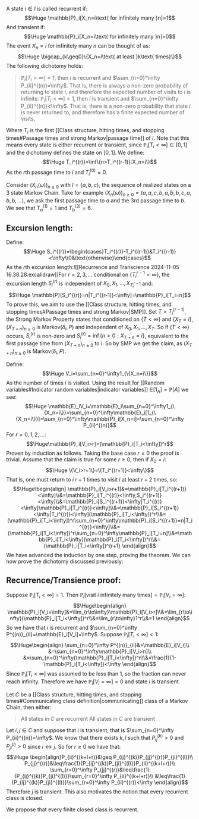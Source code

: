 A state $i\in I$ is called recurrent if:$$\Huge \mathbb{P}_i[X_n=i\text{ for infinitely many }n]=1$$And transient if:$$\Huge \mathbb{P}_i[X_n=i\text{ for infinitely many }n]=0$$The event $X_n=i$ for infinitely many $n$ can be thought of as:$$\Huge \bigcap_{k\geq0}\{X_n=i\text{ at least }k\text{ times}\}$$
The following dichotomy holds:
> $\mathbb{P}_i[T_i<\infty]=1$, then $i$ is recurrent and $\sum_{n=0}^\infty P_{ii}^{(n)}=\infty$. That is, there is always a non-zero probability of returning to state $i$, and therefore the expected number of visits to $i$ is infinite.
> $\mathbb{P}_i[T_i<\infty]<1$, then $i$ is transient and $\sum_{n=0}^\infty P_{ii}^{(n)}<\infty$. That is, there is a non-zero probability that state $i$ is never returned to, and therefore has a finite expected number of visits.

Where $T_i$ is the first [[Class structure, hitting times, and stopping times#Passage times and strong Markov|passage time]] of $i$. Note that this means every state is either recurrent or transient, since $\mathbb{P}_i[T_i<\infty]\in[0,1]$ and the dichotomy defines the state on $[0,1]$. We define:$$\Huge T_i^{(r)}=\inf\{n>T_i^{(r-1)}:X_n=i\}$$As the $r$th passage time to $i$ and $T_i^{(0)}=0$.

Consider $(X_n(\omega))_{n\geq0}$ with $I=\{a,b,c\}$, the sequence of realized states on a $3$ state Markov Chain. Take for example $(X_n(\omega))_{n\geq0}=(a,a,c,b,a,b,b,c,a,b,b,\dots)$, we ask the first passage time to $a$ and the $3$rd passage time to $b$. We see that $T_a^{(1)}=1$ and $T_b^{(3)}=6$.

## Excursion length:
Define:$$\Huge S_i^{(r)}=\begin{cases}T_i^{(r)}-T_i^{(r-1)}&T_i^{(r-1)}<\infty\\0&\text{otherwise}\end{cases}$$As the $r$th excursion length:![[Recurrence and Transcience 2024-11-05 16.38.28.excalidraw]]For $r=2,3,\dots$ conditional on $\{T_i^{r-1}<\infty\}$, the excursion length $S_i^{(r)}$ is independent of $X_0,X_1,\dots,X_{T_i^{r-1}}$ and:$$\Huge \mathbb{P}[S_i^{(r)}=n|T_i^{(r-1)}<\infty]=\mathbb{P}_i[T_i=n]$$To prove this, we aim to use the [[Class structure, hitting times, and stopping times#Passage times and strong Markov|SMP]]. Set $T=T_i^{(r-1)}$, the Strong Markov Property states that conditioned on $\{T<\infty\}$ and $\{X_T=i\}$, $(X_{T+n})_{n\geq0}$ is $\text{Markov}(\delta_{i},P)$ and independent of $X_0,X_1,\dots,X_T$. So if $\{T<\infty\}$ occurs, $S_i^{(r)}$ is non-zero and $S_i^{(r)}=\inf\{n>0:X_{T+n}=i\}$, equivalent to the first passage time from $(X_{T+n})_{n\geq0}$ to $i$. So by SMP we get the claim, as $(X_{T+n})_{n\geq0}$ is $\text{Markov}(\delta_i,P)$.

Define:$$\Huge V_i=\sum_{n=0}^\infty1_{\{X_n=i\}}$$As the number of times $i$ is visited. Using the result for [[Random variables#Indicator random variables|indicator variables]] $\mathbb{E}[1_A]=\mathbb{P}[A]$ we see:$$\Huge \mathbb{E}_iV_i=\mathbb{E}_i\sum_{n=0}^\infty1_{\{X_n=i\}}=\sum_{n=0}^\infty\mathbb{E}_i[1_{\{X_n=i\}}]=\sum_{n=0}^\infty\mathbb{P}_i[X_n=i]=\sum_{n=0}^\infty P_{ii}^{(n)}$$
For $r=0,1,2,\dots$:$$\Huge\mathbb{P}_i[V_i>r]=(\mathbb{P}_i[T_i<\infty])^r$$Proven by induction as follows. Taking the base case $r=0$ the proof is trivial. Assume that the claim is true for some $r\geq0$, then if $X_0=i$:$$\Huge \{V_i>r+1\}=\{T_i^{(r+1)}<\infty\}$$That is, one must return to $i$ $r+1$ times to visit $i$ at least $r+2$ times, so:$$\Huge\begin{align}
\mathbb{P}_i[V_i>r+1]&=\mathbb{P}_i[T_i^{(r+1)}<\infty]\\&=\mathbb{P}_i[T_i^{(r)}<\infty,S_i^{(r+1)}<\infty]\\&=\mathbb{P}_i[S_i^{(r+1)}<\infty|T_i^{(r)}<\infty]\mathbb{P}_i[T_i^{(r)}<\infty]\\&=\mathbb{P}_i[S_i^{(r+1)}<\infty|T_i^{(r)}<\infty](\mathbb{P}_i[T_i<\infty])^r\\&=(\mathbb{P}_i[T_i<\infty])^r\sum_{n=0}^\infty\mathbb{P}_i[S_i^{(r+1)}=n|T_i^{(r)}<\infty]\\&=(\mathbb{P}_i[T_i<\infty])^r\sum_{n=0}^\infty\mathbb{P}_i[T_i=n]\\&=\mathbb{P}_i[T_i<\infty](\mathbb{P}_i[T_i<\infty])^r\\&=(\mathbb{P}_i[T_i<\infty])^{r+1}
\end{align}$$We have advanced the induction by one step, proving the theorem. We can now prove the dichotomy discussed previously:

## Recurrence/Transience proof:
Suppose $\mathbb{P}_i[T_i<\infty]=1$. Then $\mathbb{P}_i[\text{visit }i\text{ infinitely many times}]=\mathbb{P}_i[V_i=\infty]$:$$\Huge\begin{align}
\mathbb{P}_i[V_i=\infty]&=\lim_{r\to\infty}\mathbb{P}_i[V_i>r]\\&=\lim_{r\to\infty}(\mathbb{P}_i[T_i<\infty])^r\\&=\lim_{r\to\infty}1^r\\&=1
\end{align}$$So we have that $i$ is recurrent and $\sum_{n=0}^\infty P^{(n)}_{ii}=\mathbb{E}_i[V_i]=\infty$. Suppose $\mathbb{P}_i[T_i<\infty]<1$:$$\Huge\begin{align}
\sum_{n=0}^\infty P^{(n)}_{ii}&=\mathbb{E}_i[V_i]\\
&=\sum_{n=0}^\infty\mathbb{P}_i[V_i>n]\\
&=\sum_{n=0}^\infty(\mathbb{P}_i[T_i<\infty])^n\\&=\frac{1}{1-\mathbb{P}_i[T_i<\infty]}<\infty
\end{align}$$Since $\mathbb{P}_i[T_i<\infty]$ was assumed to be less than $1$, so the fraction can never reach infinity. Therefore we have $\mathbb{P}_i[V_i=\infty]=0$ and state $i$ is transient.

Let $C$ be a [[Class structure, hitting times, and stopping times#Communicating class definition|communicating]] class of a Markov Chain, then either:
> All states in $C$ are recurrent
> All states in $C$ are transient

Let $i,j\in C$ and suppose that $i$ is transient, that is $\sum_{n=0}^\infty P_{ii}^{(n)}<\infty$. We know that there exists $k,l$ such that $P_{ij}^{(k)}>0$ and $P_{ji}^{(l)}>0$ since $i\leftrightarrow j$. So for $r\geq0$ we have that:$$\Huge \begin{align}P_{ii}^{(k+l+r)}&\geq P_{ij}^{(k)}P_{jj}^{(r)}P_{ji}^{(l)}\\
P_{jj}^{(r)}&\leq\frac{1}{P_{ij}^{(k)}P_{ji}^{(l)}}P_{ii}^{(k+l+r)}\\
\sum_{r=0}^\infty P_{jj}^{(r)}&\leq\frac{1}{P_{ij}^{(k)}P_{ji}^{(l)}}\sum_{r=0}^\infty P_{ii}^{(k+l+r)}\\
&\leq\frac{1}{P_{ij}^{(k)}P_{ji}^{(l)}}\sum_{r=0}^\infty P_{ii}^{(r)}<\infty
\end{align}$$Therefore $j$ is transient. This also motivates the notion that every recurrent class is closed.

We propose that every finite closed class is recurrent. 